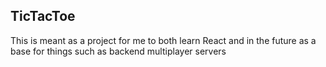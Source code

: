 ## TicTacToe
This is meant as a project for me to both learn React and in the future as a base for things such as backend multiplayer servers
